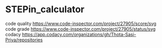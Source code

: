 # STEPin_calculator
code quality
https://www.code-inspector.com/project/27905/score/svg
code grade
https://www.code-inspector.com/project/27905/status/svg
codacy
https://app.codacy.com/organizations/gh/Thota-Sasi-Priya/repositories
